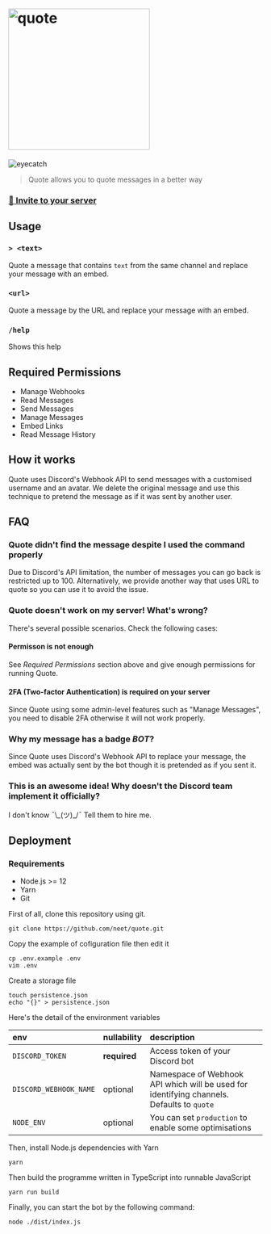 # <img alt="quote" src="https://i.imgur.com/iqDW7gp.png" width="280px" />

![eyecatch](https://i.imgur.com/dlglta1.png)

> Quote allows you to quote messages in a better way


### **[🎫 Invite to your server](https://discordapp.com/oauth2/authorize?client_id=678185722473349120&scope=bot&permissions=536964096)**

## Usage

### `> <text>`

Quote a message that contains `text` from the same channel and replace your message with an embed.

### `<url>`

Quote a message by the URL and replace your message with an embed.

### `/help`

Shows this help

## Required Permissions
- Manage Webhooks
- Read Messages
- Send Messages
- Manage Messages
- Embed Links
- Read Message History

## How it works

Quote uses Discord's Webhook API to send messages with a customised username and an avatar. We delete the original message and use this technique to pretend the message as if it was sent by another user.

## FAQ

### Quote didn't find the message despite I used the command properly

Due to Discord's API limitation, the number of messages you can go back is restricted up to 100. Alternatively, we provide another way that uses URL to quote so you can use it to avoid the issue.

### Quote doesn't work on my server! What's wrong?
There's several possible scenarios. Check the following cases:

#### Permisson is not enough
See *Required Permissions* section above and give enough permissions for running Quote.

#### 2FA (Two-factor Authentication) is required on your server
Since Quote using some admin-level features such as "Manage Messages", you need to disable 2FA otherwise it will not work properly.

### Why my message has a badge _BOT_?

Since Quote uses Discord's Webhook API to replace your message, the embed was actually sent by the bot though it is pretended as if you sent it.

### This is an awesome idea! Why doesn't the Discord team implement it officially?

I don't know ¯\\\_(ツ)\_/¯ Tell them to hire me.

## Deployment
### Requirements
 - Node.js >= 12
 - Yarn
 - Git

First of all, clone this repository using git.

```
git clone https://github.com/neet/quote.git
```

Copy the example of cofiguration file then edit it

```
cp .env.example .env
vim .env
```

Create a storage file

```
touch persistence.json
echo "{}" > persistence.json
```

Here's the detail of the environment variables

| env | nullability | description |
| :-  | :- | :- |
| `DISCORD_TOKEN` | **required** | Access token of your Discord bot |
| `DISCORD_WEBHOOK_NAME` | optional | Namespace of Webhook API which will be used for identifying channels. Defaults to `quote` |
| `NODE_ENV` | optional | You can set `production` to enable some optimisations | 

Then, install Node.js dependencies with Yarn

```
yarn
```

Then build the programme written in TypeScript into runnable JavaScript

```
yarn run build
```

Finally, you can start the bot by the following command:

```
node ./dist/index.js
```
